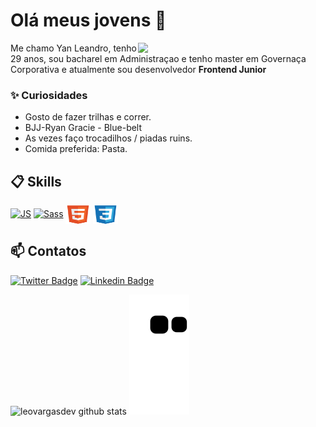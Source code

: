 # Olá meus jovens 👋

<img align="right" src=".github/image.png" width="300"/> 

Me chamo Yan Leandro, tenho 29 anos, sou bacharel em Administraçao e tenho master em Governaça Corporativa e atualmente sou desenvolvedor **Frontend Junior** 


### ✨ Curiosidades


- Gosto de fazer trilhas e correr.
- BJJ-Ryan Gracie - Blue-belt 
- As vezes faço trocadilhos / piadas ruins.
- Comida preferida: Pasta.

## 📋 Skills

[![JS](https://img.shields.io/badge/JavaScript-5E5C5C?style=for-the-badge&logo=javascript&logoColor=F7DF1E&style=plastic)]()
[![Sass](https://img.shields.io/badge/Sass-CC6699?style=for-the-badge&logo=sass&logoColor=white&style=plastic)]()
  <img align="center" alt="Yan-HTML" height="30" width="40" src="https://raw.githubusercontent.com/devicons/devicon/master/icons/html5/html5-original.svg">
  <img align="center" alt="Yan-CSS" height="30" width="40" src="https://raw.githubusercontent.com/devicons/devicon/master/icons/css3/css3-original.svg">



## 📫 Contatos


[![Twitter Badge](https://img.shields.io/badge/@yanleandro?style=flat&labelColor=2D425E&logo=twitter&logoColor=white&link=https://twitter.com/yanleandro)](https://twitter.com/yanleandro11)
[![Linkedin Badge](https://img.shields.io/badge/yan%20leandro-2D425E?style=flat&logo=Linkedin&logoColor=white&link=https://www.linkedin.com/in/yan-leandro/)](https://www.linkedin.com/in/yan-leandro/) 

![leovargasdev github stats](https://github-readme-stats.vercel.app/api?username=leovargasdev&hide=[%22issues%22]&show_icons=true)
 ![Snake animation](https://github.com/rafaballerini/rafaballerini/blob/output/github-contribution-grid-snake.svg)


